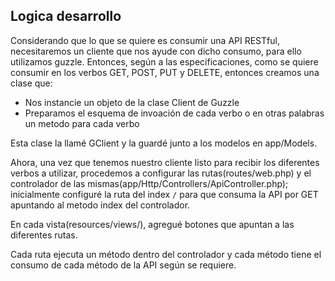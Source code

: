 ## Logica desarrollo
Considerando que lo que se quiere es consumir una API RESTful, necesitaremos un cliente que nos ayude con dicho consumo, para ello utilizamos guzzle.
Entonces, según a las especificaciones, como se quiere consumir en los verbos GET, POST, PUT y DELETE, entonces creamos una clase que:
- Nos instancie un objeto de la clase Client de Guzzle
- Preparamos el esquema de invoación de cada verbo o en otras palabras un metodo para cada verbo

Esta clase la llamé GClient y la guardé junto a los modelos en app/Models.

Ahora, una vez que tenemos nuestro cliente listo para recibir los diferentes verbos a utilizar, procedemos a configurar las rutas(routes/web.php) y el controlador de las mismas(app/Http/Controllers/ApiController.php); inicialmente configuré la ruta del index `/` para que consuma la API por GET apuntando al metodo index del controlador.

En cada vista(resources/views/), agregué botones que apuntan a las diferentes rutas.

Cada ruta ejecuta un método dentro del controlador y cada método tiene el consumo de cada método de la API según se requiere.
